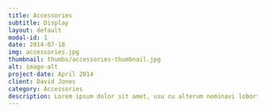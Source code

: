 ```yaml
---
title: Accessories  
subtitle: Display
layout: default
modal-id: 1
date: 2014-07-18
img: accessories.jpg
thumbnail: thumbs/accessories-thumbnail.jpg
alt: image-alt
project-date: April 2014
client: David Jones
category: Accessories
description: Lorem ipsum dolor sit amet, usu cu alterum nominavi lobortis.
---
```

